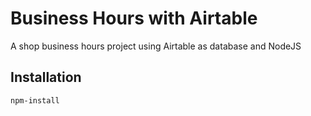 # Business Hours with Airtable

A shop business hours project using Airtable as database and NodeJS

## Installation

`npm-install`


